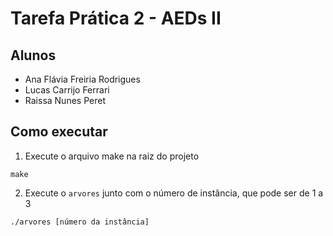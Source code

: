 # Tarefa Prática 2 - AEDs II

## Alunos

- Ana Flávia Freiria Rodrigues
- Lucas Carrijo Ferrari
- Raissa Nunes Peret

## Como executar

1. Execute o arquivo make na raiz do projeto

```
make
```

2. Execute o `arvores` junto com o número de instância, que pode ser de 1 a 3

```
./arvores [número da instância]
```
